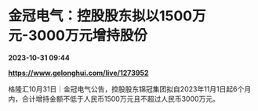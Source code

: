 # 金冠电气：控股股东拟以1500万元-3000万元增持股份

**2023-10-31 09:44**

**https://www.gelonghui.com/live/1273952**

格隆汇10月31日｜金冠电气公告，控股股东锦冠集团拟自2023年11月1日起6个月内，合计增持金额不低于人民币1500万元且不超过人民币3000万元。